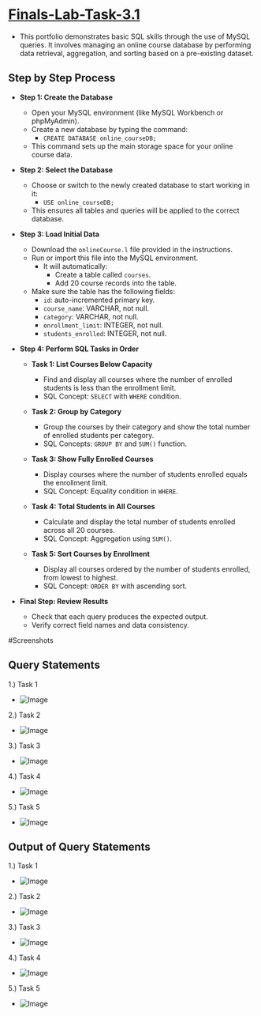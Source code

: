 # [Finals-Lab-Task-3.1](https://github.com/user-attachments/files/19892458/Finals.Task.3.Using.MYSQL.Clause.Soguilon.docx)
- This portfolio demonstrates basic SQL skills through the use of MySQL queries. It involves managing an online course database by performing data retrieval, aggregation, and sorting based on a pre-existing dataset.

## Step by Step Process
- **Step 1: Create the Database**
  - Open your MySQL environment (like MySQL Workbench or phpMyAdmin).
  - Create a new database by typing the command:
    - `CREATE DATABASE online_courseDB;`
  - This command sets up the main storage space for your online course data.

- **Step 2: Select the Database**
  - Choose or switch to the newly created database to start working in it:
    - `USE online_courseDB;`
  - This ensures all tables and queries will be applied to the correct database.

- **Step 3: Load Initial Data**
  - Download the `onlineCourse.l` file provided in the instructions.
  - Run or import this file into the MySQL environment.
    - It will automatically:
      - Create a table called `courses`.
      - Add 20 course records into the table.
  - Make sure the table has the following fields:
    - `id`: auto-incremented primary key.
    - `course_name`: VARCHAR, not null.
    - `category`: VARCHAR, not null.
    - `enrollment_limit`: INTEGER, not null.
    - `students_enrolled`: INTEGER, not null.

- **Step 4: Perform SQL Tasks in Order**

  - **Task 1: List Courses Below Capacity**
    - Find and display all courses where the number of enrolled students is less than the enrollment limit.
    - SQL Concept: `SELECT` with `WHERE` condition.

  - **Task 2: Group by Category**
    - Group the courses by their category and show the total number of enrolled students per category.
    - SQL Concepts: `GROUP BY` and `SUM()` function.

  - **Task 3: Show Fully Enrolled Courses**
    - Display courses where the number of students enrolled equals the enrollment limit.
    - SQL Concept: Equality condition in `WHERE`.

  - **Task 4: Total Students in All Courses**
    - Calculate and display the total number of students enrolled across all 20 courses.
    - SQL Concept: Aggregation using `SUM()`.

  - **Task 5: Sort Courses by Enrollment**
    - Display all courses ordered by the number of students enrolled, from lowest to highest.
    - SQL Concept: `ORDER BY` with ascending sort.

- **Final Step: Review Results**
  - Check that each query produces the expected output.
  - Verify correct field names and data consistency.



#Screenshots
## Query Statements

1.) Task 1
- ![Image](https://github.com/user-attachments/assets/deb92121-c6f0-4d44-9dc7-0e74c9d2ec93)

2.) Task 2
- ![Image](https://github.com/user-attachments/assets/169f8f3e-1e01-467f-8c1c-d5b2be644ee4)

3.) Task 3
- ![Image](https://github.com/user-attachments/assets/f3d8c1b5-a4b8-4548-b0c3-69e99bf9c1d0)

4.) Task 4
- ![Image](https://github.com/user-attachments/assets/ecca46a5-575f-4bb6-9185-92e39df316a8)

5.) Task 5
- ![Image](https://github.com/user-attachments/assets/2c881e0c-8a2d-4463-a492-8f0d3be7530d)

## Output of Query Statements

1.) Task 1
- ![Image](https://github.com/user-attachments/assets/15971fe6-c314-42d6-8fda-0a34f6a2fb00)

2.) Task 2
- ![Image](https://github.com/user-attachments/assets/f532ce24-0488-4c40-9d42-813272ebe438)

3.) Task 3
- ![Image](https://github.com/user-attachments/assets/e6afeff3-018a-4702-8b24-bd0f3e55725e)

4.) Task 4
- ![Image](https://github.com/user-attachments/assets/c93cc7ad-3f0b-4794-a981-2e0a7ce842e7)

5.) Task 5
- ![Image](https://github.com/user-attachments/assets/63173b6b-9ad1-4a0d-9eb8-ce9eabfbe02e)
